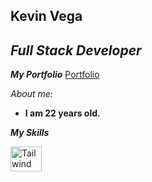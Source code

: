 ## Kevin Vega
<!---->

## _Full Stack Developer_
 
<!---->
_**My Portfolio**_  [Portfolio](https://portfolio-app-nine-lovat.vercel.app/)

_About me:_
* **I am 22 years old.**

_**My Skills**_

<img src="https://github.com/Kevinelorigi/Kevinelorigi/assets/89889506/7d63e636-8174-4a74-b571-3acbb0a8c25e" alt="Tailwind CSS Logo" width="50" height="40">



